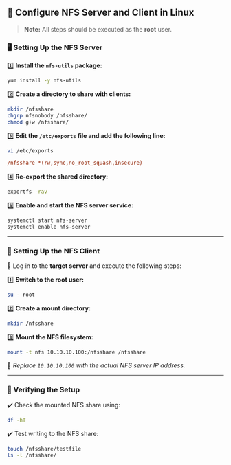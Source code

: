 

## 📌 Configure NFS Server and Client in Linux  

> **Note:** All steps should be executed as the **root** user.

### 🖥️ Setting Up the NFS Server  

1️⃣ **Install the `nfs-utils` package:**  
```bash
yum install -y nfs-utils
```

2️⃣ **Create a directory to share with clients:**  
```bash
mkdir /nfsshare 
chgrp nfsnobody /nfsshare/
chmod g+w /nfsshare/
```

3️⃣ **Edit the `/etc/exports` file and add the following line:**  
```bash
vi /etc/exports
```
```ini
/nfsshare *(rw,sync,no_root_squash,insecure)
```

4️⃣ **Re-export the shared directory:**  
```bash
exportfs -rav
```

5️⃣ **Enable and start the NFS server service:**  
```bash
systemctl start nfs-server
systemctl enable nfs-server
```

---

### 🔗 Setting Up the NFS Client  

🔹 Log in to the **target server** and execute the following steps:  

1️⃣ **Switch to the root user:**  
```bash
su - root
```

2️⃣ **Create a mount directory:**  
```bash
mkdir /nfsshare
```

3️⃣ **Mount the NFS filesystem:**  
```bash
mount -t nfs 10.10.10.100:/nfsshare /nfsshare
```
📌 *Replace `10.10.10.100` with the actual NFS server IP address.*

---

### 🎯 Verifying the Setup  

✔️ Check the mounted NFS share using:  
```bash
df -hT
```

✔️ Test writing to the NFS share:  
```bash
touch /nfsshare/testfile
ls -l /nfsshare/
```



